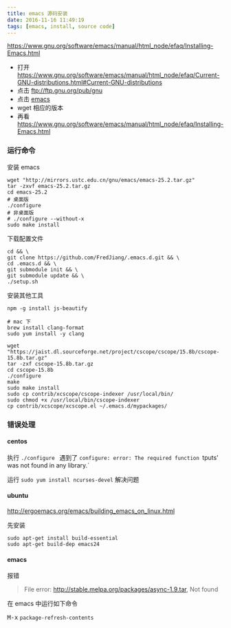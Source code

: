 ```yaml
---
title: emacs 源码安装
date: 2016-11-16 11:49:19
tags: [emacs, install, source code]
---
```


<https://www.gnu.org/software/emacs/manual/html_node/efaq/Installing-Emacs.html>

<!--more-->

* 打开 <https://www.gnu.org/software/emacs/manual/html_node/efaq/Current-GNU-distributions.html#Current-GNU-distributions>
* 点击 <ftp://ftp.gnu.org/pub/gnu>
* 点击 [emacs](ftp://ftp.gnu.org/pub/gnu/emacs/)
* wget 相应的版本
* 再看 <https://www.gnu.org/software/emacs/manual/html_node/efaq/Installing-Emacs.html>




### 运行命令


安装 emacs

```
wget "http://mirrors.ustc.edu.cn/gnu/emacs/emacs-25.2.tar.gz"
tar -zxvf emacs-25.2.tar.gz
cd emacs-25.2
# 桌面版
./configure
# 非桌面版
# ./configure --without-x
sudo make install
```

下载配置文件

```
cd && \
git clone https://github.com/FredJiang/.emacs.d.git && \
cd .emacs.d && \
git submodule init && \
git submodule update && \
./setup.sh
```

安装其他工具

```
npm -g install js-beautify
```

```
# mac 下
brew install clang-format
sudo yum install -y clang
```

```
wget "https://jaist.dl.sourceforge.net/project/cscope/cscope/15.8b/cscope-15.8b.tar.gz"
tar -zxf cscope-15.8b.tar.gz
cd cscope-15.8b
./configure
make
sudo make install
sudo cp contrib/xcscope/cscope-indexer /usr/local/bin/
sudo chmod +x /usr/local/bin/cscope-indexer
cp contrib/xcscope/xcscope.el ~/.emacs.d/mypackages/
```

### 错误处理

#### centos

执行 `./configure ` 遇到了 `configure: error: The required function `tputs' was not found in any library.`

运行 `sudo yum install ncurses-devel` 解决问题

#### ubuntu

<http://ergoemacs.org/emacs/building_emacs_on_linux.html>

先安装

```
sudo apt-get install build-essential
sudo apt-get build-dep emacs24
```


#### emacs

报错

> File error: http://stable.melpa.org/packages/async-1.9.tar, Not found


在 emacs 中运行如下命令

<kbd>M-x</kbd> `package-refresh-contents` 


